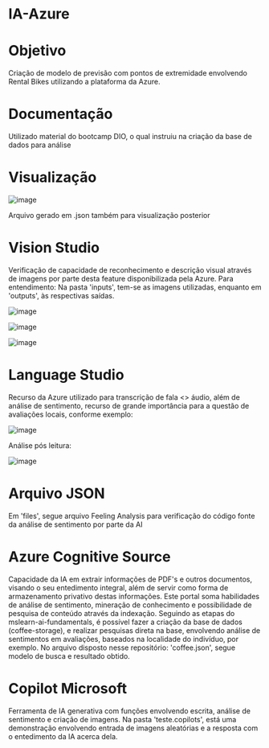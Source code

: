 # IA-Azure

# Objetivo
Criação de modelo de previsão com pontos de extremidade envolvendo Rental Bikes utilizando a plataforma da Azure.

# Documentação
Utilizado material do bootcamp DIO, o qual instruiu na criação da base de dados para análise

# Visualização

![image](https://github.com/xuizi/IA-Azure/assets/126814093/6fd50d77-5691-4e9e-98f3-1480545a9328)

Arquivo gerado em .json também para visualização posterior

# Vision Studio
Verificação de capacidade de reconhecimento e descrição visual através de imagens por parte desta feature disponibilizada pela Azure.
Para entendimento: Na pasta 'inputs', tem-se as imagens utilizadas, enquanto em 'outputs', às respectivas saídas.

![image](https://portal.vision.cognitive.azure.com/dist/assets/ImageCaptioningSample5-14b26724.png)

![image](https://portal.vision.cognitive.azure.com/dist/assets/ImageCaptioningSample3-e03062c2.png)

![image](https://portal.vision.cognitive.azure.com/dist/assets/ImageCaptioningSample2-72b3c1ca.png)

# Language Studio
Recurso da Azure utilizado para transcrição de fala <> áudio, além de análise de sentimento, recurso de grande importância para a questão de avaliações locais, conforme exemplo:

![image](https://github.com/xuizi/IA-Azure/assets/126814093/03f31fa6-7372-484c-961e-1fedfb320da6)

Análise pós leitura:

![image](https://github.com/xuizi/IA-Azure/assets/126814093/21bc1c72-92cf-45bf-ada2-cb9c5db219f8)


# Arquivo JSON

Em 'files', segue arquivo Feeling Analysis para verificação do código fonte da análise de sentimento por parte da AI

# Azure Cognitive Source

Capacidade da IA em extrair informações de PDF's e outros documentos, visando o seu entedimento integral, além de servir como forma de armazenamento privativo destas informações. Este portal soma habilidades de análise de sentimento, mineração de conhecimento e possibilidade de pesquisa de conteúdo através da indexação. Seguindo as etapas do mslearn-ai-fundamentals, é possível fazer a criação da base de dados (coffee-storage), e realizar pesquisas direta na base, envolvendo análise de sentimentos em avaliações, baseados na localidade do indivíduo, por exemplo. No arquivo disposto nesse repositório: 'coffee.json', segue modelo de busca e resultado obtido.

# Copilot Microsoft

Ferramenta de IA generativa com funções envolvendo escrita, análise de sentimento e criação de imagens. Na pasta 'teste.copilots', está uma demonstração envolvendo entrada de imagens aleatórias e a resposta com o entedimento da IA acerca dela.

